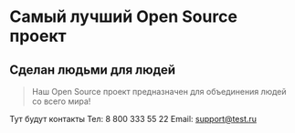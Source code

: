 # Самый лучший Open Source проект

## Сделан людьми для людей

> Наш Open Source проект предназначен для объединения людей со всего мира!

Тут будут контакты
Тел: 8 800 333 55 22
Email: support@test.ru
